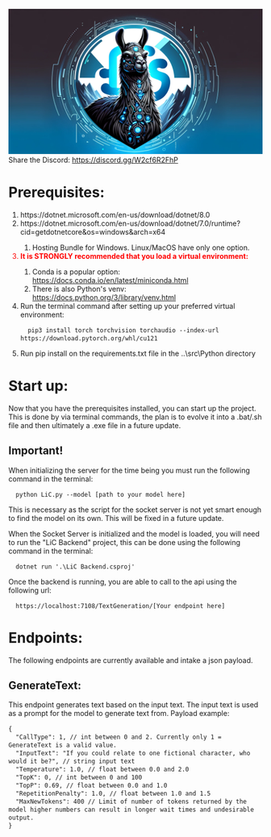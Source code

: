 ﻿<a href="https://discord.gg/W2cf6R2FhP"><img src="LiC Frontend/wwwroot/img/LiC_README_Banner.png" alt="cybernetic llama"></a>
Share the Discord: https://discord.gg/W2cf6R2FhP

# Prerequisites:
<ol>
  <li>https://dotnet.microsoft.com/en-us/download/dotnet/8.0</li>
  <li>https://dotnet.microsoft.com/en-us/download/dotnet/7.0/runtime?cid=getdotnetcore&os=windows&arch=x64</li>
    <ol>
      <li>Hosting Bundle for Windows. Linux/MacOS have only one option.</li>
    </ol>
  <li style="color:red"><strong>It is STRONGLY recommended that you load a virtual environment:</strong></li>
    <ol>
      <li>Conda is a popular option: <a href=" https://docs.conda.io/en/latest/miniconda.html">https://docs.conda.io/en/latest/miniconda.html</a></li>
      <li>There is also Python's venv: <a href="https://docs.python.org/3/library/venv">https://docs.python.org/3/library/venv.html</a></li>
    </ol>
  <li>Run the terminal command after setting up your preferred virtual environment:</li>
    
```shell
  pip3 install torch torchvision torchaudio --index-url https://download.pytorch.org/whl/cu121
  ```
  <li>Run pip install on the requirements.txt file in the ..\src\Python directory</li>
</ol>

# Start up:
Now that you have the prerequisites installed, you can start up the project. This is done by via terminal commands,
the plan is to evolve it into a .bat/.sh file and then ultimately a .exe file in a future update.

## Important!
When initializing the server for the time being you must run the following command in the terminal:
```shell
  python LiC.py --model [path to your model here]
  ```

This is necessary as the script for the socket server is not yet smart enough to find the model on its own. 
This will be fixed in a future update.

When the Socket Server is initialized and the model is loaded, you will need to run the "LiC Backend" project,
this can be done using the following command in the terminal:
```shell
  dotnet run '.\LiC Backend.csproj'
  ```

Once the backend is running, you are able to call to the api using the following url:
```shell
  https://localhost:7108/TextGeneration/[Your endpoint here]
  ```

# Endpoints:
The following endpoints are currently available and intake a json payload.

## GenerateText:
This endpoint generates text based on the input text. The input text is used as a prompt for the model to generate text from.
Payload example:
```json5
{
  "CallType": 1, // int between 0 and 2. Currently only 1 = GenerateText is a valid value.
  "InputText": "If you could relate to one fictional character, who would it be?", // string input text
  "Temperature": 1.0, // float between 0.0 and 2.0
  "TopK": 0, // int between 0 and 100
  "TopP": 0.69, // float between 0.0 and 1.0
  "RepetitionPenalty": 1.0, // float between 1.0 and 1.5
  "MaxNewTokens": 400 // Limit of number of tokens returned by the model higher numbers can result in longer wait times and undesirable output.
}
```